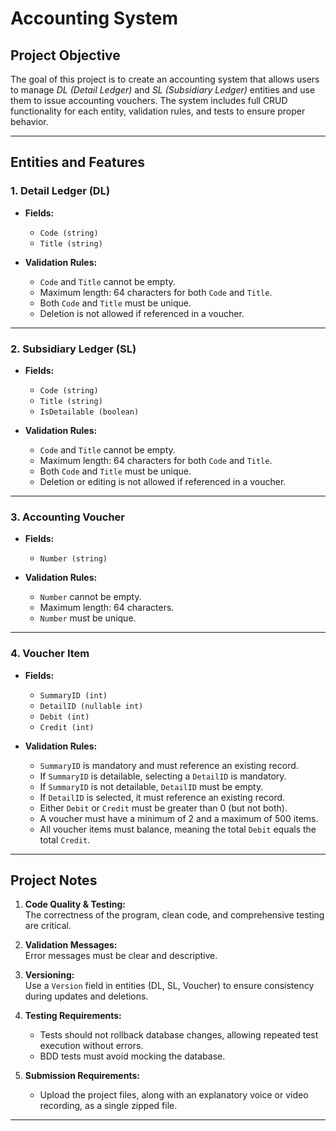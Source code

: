 # Accounting System
## Project Objective
The goal of this project is to create an accounting system that allows users to manage *DL (Detail Ledger)* and *SL (Subsidiary Ledger)* entities and use them to issue accounting vouchers. The system includes full CRUD functionality for each entity, validation rules, and tests to ensure proper behavior.

---

## Entities and Features

### 1. **Detail Ledger (DL)**  
- **Fields:**  
  - `Code (string)`  
  - `Title (string)`  

- **Validation Rules:**  
  - `Code` and `Title` cannot be empty.  
  - Maximum length: 64 characters for both `Code` and `Title`.  
  - Both `Code` and `Title` must be unique.  
  - Deletion is not allowed if referenced in a voucher.  

---

### 2. **Subsidiary Ledger (SL)**  
- **Fields:**  
  - `Code (string)`  
  - `Title (string)`  
  - `IsDetailable (boolean)`  

- **Validation Rules:**  
  - `Code` and `Title` cannot be empty.  
  - Maximum length: 64 characters for both `Code` and `Title`.  
  - Both `Code` and `Title` must be unique.  
  - Deletion or editing is not allowed if referenced in a voucher.  

---

### 3. **Accounting Voucher**  
- **Fields:**  
  - `Number (string)`  

- **Validation Rules:**  
  - `Number` cannot be empty.  
  - Maximum length: 64 characters.  
  - `Number` must be unique.  

---

### 4. **Voucher Item**  
- **Fields:**  
  - `SummaryID (int)`  
  - `DetailID (nullable int)`  
  - `Debit (int)`  
  - `Credit (int)`  

- **Validation Rules:**  
  - `SummaryID` is mandatory and must reference an existing record.  
  - If `SummaryID` is detailable, selecting a `DetailID` is mandatory.  
  - If `SummaryID` is not detailable, `DetailID` must be empty.  
  - If `DetailID` is selected, it must reference an existing record.  
  - Either `Debit` or `Credit` must be greater than 0 (but not both).  
  - A voucher must have a minimum of 2 and a maximum of 500 items.  
  - All voucher items must balance, meaning the total `Debit` equals the total `Credit`.  

---

## Project Notes
1. **Code Quality & Testing:**  
   The correctness of the program, clean code, and comprehensive testing are critical.  

2. **Validation Messages:**  
   Error messages must be clear and descriptive.  

3. **Versioning:**  
   Use a `Version` field in entities (DL, SL, Voucher) to ensure consistency during updates and deletions.  

4. **Testing Requirements:**  
   - Tests should not rollback database changes, allowing repeated test execution without errors.  
   - BDD tests must avoid mocking the database.  

5. **Submission Requirements:**  
   - Upload the project files, along with an explanatory voice or video recording, as a single zipped file.  

--- 
